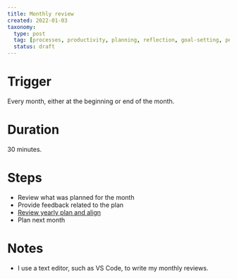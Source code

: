 ```yaml
---
title: Monthly review
created: 2022-01-03
taxonomy:
  type: post
  tag: [processes, productivity, planning, reflection, goal-setting, personal-development]
  status: draft
---
```


# Trigger
Every month, either at the beginning or end of the month.

# Duration
30 minutes.

# Steps
* Review what was planned for the month
* Provide feedback related to the plan
* [Review yearly plan and align](../yearly-review/article.md)
* Plan next month

# Notes
* I use a text editor, such as VS Code, to write my monthly reviews.
